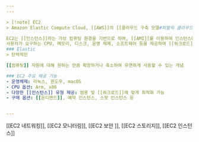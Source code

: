 ```yaml
---
---

> [!note] EC2
> Amazon Elastic Compute Cloud, [[AWS]]의 [[클라우드 구축 모델#퍼블릭 클라우드]] 환경에서 탄력적으로 확장 가능한 [[컴퓨팅]] 자원을 제공하여 가상의 [[서버]]를 운영할 수 있는 서비스

EC2는 [[인스턴스]]라는 가상 컴퓨팅 환경을 기반으로 하여, [[AMI]]를 이용하여 인스턴스에 필요한 소프트웨어 정보를 정의한다.
사용자가 요구하는 CPU, 메모리, 디스크, 운영 체제, 소프트웨어 등을 제공하여 [[워크로드]]에 맞는 최적화된 가상의 서버를 생성하고 관리할 수 있다.
### Elastic
> 탄력적인

[[컴퓨팅]] 자원에 대해 원하는 만큼 확장하거나 축소하여 유연하게 사용할 수 있는 개념

### EC2 주요 제공 기능
- 운영체제: 리눅스, 윈도우, macOS
- CPU 옵션: Arm, x86
- 다양한 [[인스턴스]] 유형 제공: 범용 및 [[워크로드]]에 맞게 최적화 가능
- 구매 옵션: [[온디맨드]], 예약 인스턴스, 스팟 인스턴스 등


---
```

[[EC2 네트워킹]], [[EC2 모니터링]], [[EC2 보안 ]], [[EC2 스토리지]], [[EC2 인스턴스]]


